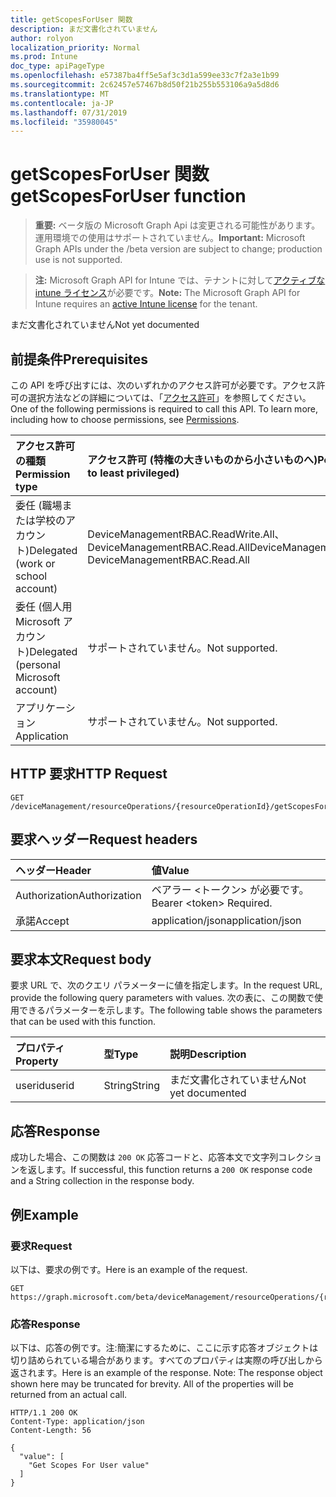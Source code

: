 ```yaml
---
title: getScopesForUser 関数
description: まだ文書化されていません
author: rolyon
localization_priority: Normal
ms.prod: Intune
doc_type: apiPageType
ms.openlocfilehash: e57387ba4ff5e5af3c3d1a599ee33c7f2a3e1b99
ms.sourcegitcommit: 2c62457e57467b8d50f21b255b553106a9a5d8d6
ms.translationtype: MT
ms.contentlocale: ja-JP
ms.lasthandoff: 07/31/2019
ms.locfileid: "35980045"
---
```

# <a name="getscopesforuser-function"></a><span data-ttu-id="cbb99-103">getScopesForUser 関数</span><span class="sxs-lookup"><span data-stu-id="cbb99-103">getScopesForUser function</span></span>

> <span data-ttu-id="cbb99-104">**重要:** ベータ版の Microsoft Graph Api は変更される可能性があります。運用環境での使用はサポートされていません。</span><span class="sxs-lookup"><span data-stu-id="cbb99-104">**Important:** Microsoft Graph APIs under the /beta version are subject to change; production use is not supported.</span></span>

> <span data-ttu-id="cbb99-105">**注:** Microsoft Graph API for Intune では、テナントに対して[アクティブな intune ライセンス](https://go.microsoft.com/fwlink/?linkid=839381)が必要です。</span><span class="sxs-lookup"><span data-stu-id="cbb99-105">**Note:** The Microsoft Graph API for Intune requires an [active Intune license](https://go.microsoft.com/fwlink/?linkid=839381) for the tenant.</span></span>

<span data-ttu-id="cbb99-106">まだ文書化されていません</span><span class="sxs-lookup"><span data-stu-id="cbb99-106">Not yet documented</span></span>

## <a name="prerequisites"></a><span data-ttu-id="cbb99-107">前提条件</span><span class="sxs-lookup"><span data-stu-id="cbb99-107">Prerequisites</span></span>
<span data-ttu-id="cbb99-p101">この API を呼び出すには、次のいずれかのアクセス許可が必要です。アクセス許可の選択方法などの詳細については、「[アクセス許可](/graph/permissions-reference)」を参照してください。</span><span class="sxs-lookup"><span data-stu-id="cbb99-p101">One of the following permissions is required to call this API. To learn more, including how to choose permissions, see [Permissions](/graph/permissions-reference).</span></span>

|<span data-ttu-id="cbb99-110">アクセス許可の種類</span><span class="sxs-lookup"><span data-stu-id="cbb99-110">Permission type</span></span>|<span data-ttu-id="cbb99-111">アクセス許可 (特権の大きいものから小さいものへ)</span><span class="sxs-lookup"><span data-stu-id="cbb99-111">Permissions (from most to least privileged)</span></span>|
|:---|:---|
|<span data-ttu-id="cbb99-112">委任 (職場または学校のアカウント)</span><span class="sxs-lookup"><span data-stu-id="cbb99-112">Delegated (work or school account)</span></span>|<span data-ttu-id="cbb99-113">DeviceManagementRBAC.ReadWrite.All、DeviceManagementRBAC.Read.All</span><span class="sxs-lookup"><span data-stu-id="cbb99-113">DeviceManagementRBAC.ReadWrite.All, DeviceManagementRBAC.Read.All</span></span>|
|<span data-ttu-id="cbb99-114">委任 (個人用 Microsoft アカウント)</span><span class="sxs-lookup"><span data-stu-id="cbb99-114">Delegated (personal Microsoft account)</span></span>|<span data-ttu-id="cbb99-115">サポートされていません。</span><span class="sxs-lookup"><span data-stu-id="cbb99-115">Not supported.</span></span>|
|<span data-ttu-id="cbb99-116">アプリケーション</span><span class="sxs-lookup"><span data-stu-id="cbb99-116">Application</span></span>|<span data-ttu-id="cbb99-117">サポートされていません。</span><span class="sxs-lookup"><span data-stu-id="cbb99-117">Not supported.</span></span>|

## <a name="http-request"></a><span data-ttu-id="cbb99-118">HTTP 要求</span><span class="sxs-lookup"><span data-stu-id="cbb99-118">HTTP Request</span></span>
<!-- {
  "blockType": "ignored"
}
-->
``` http
GET /deviceManagement/resourceOperations/{resourceOperationId}/getScopesForUser
```

## <a name="request-headers"></a><span data-ttu-id="cbb99-119">要求ヘッダー</span><span class="sxs-lookup"><span data-stu-id="cbb99-119">Request headers</span></span>
|<span data-ttu-id="cbb99-120">ヘッダー</span><span class="sxs-lookup"><span data-stu-id="cbb99-120">Header</span></span>|<span data-ttu-id="cbb99-121">値</span><span class="sxs-lookup"><span data-stu-id="cbb99-121">Value</span></span>|
|:---|:---|
|<span data-ttu-id="cbb99-122">Authorization</span><span class="sxs-lookup"><span data-stu-id="cbb99-122">Authorization</span></span>|<span data-ttu-id="cbb99-123">ベアラー &lt;トークン&gt; が必要です。</span><span class="sxs-lookup"><span data-stu-id="cbb99-123">Bearer &lt;token&gt; Required.</span></span>|
|<span data-ttu-id="cbb99-124">承諾</span><span class="sxs-lookup"><span data-stu-id="cbb99-124">Accept</span></span>|<span data-ttu-id="cbb99-125">application/json</span><span class="sxs-lookup"><span data-stu-id="cbb99-125">application/json</span></span>|

## <a name="request-body"></a><span data-ttu-id="cbb99-126">要求本文</span><span class="sxs-lookup"><span data-stu-id="cbb99-126">Request body</span></span>
<span data-ttu-id="cbb99-127">要求 URL で、次のクエリ パラメーターに値を指定します。</span><span class="sxs-lookup"><span data-stu-id="cbb99-127">In the request URL, provide the following query parameters with values.</span></span>
<span data-ttu-id="cbb99-128">次の表に、この関数で使用できるパラメーターを示します。</span><span class="sxs-lookup"><span data-stu-id="cbb99-128">The following table shows the parameters that can be used with this function.</span></span>

|<span data-ttu-id="cbb99-129">プロパティ</span><span class="sxs-lookup"><span data-stu-id="cbb99-129">Property</span></span>|<span data-ttu-id="cbb99-130">型</span><span class="sxs-lookup"><span data-stu-id="cbb99-130">Type</span></span>|<span data-ttu-id="cbb99-131">説明</span><span class="sxs-lookup"><span data-stu-id="cbb99-131">Description</span></span>|
|:---|:---|:---|
|<span data-ttu-id="cbb99-132">userid</span><span class="sxs-lookup"><span data-stu-id="cbb99-132">userid</span></span>|<span data-ttu-id="cbb99-133">String</span><span class="sxs-lookup"><span data-stu-id="cbb99-133">String</span></span>|<span data-ttu-id="cbb99-134">まだ文書化されていません</span><span class="sxs-lookup"><span data-stu-id="cbb99-134">Not yet documented</span></span>|



## <a name="response"></a><span data-ttu-id="cbb99-135">応答</span><span class="sxs-lookup"><span data-stu-id="cbb99-135">Response</span></span>
<span data-ttu-id="cbb99-136">成功した場合、この関数は `200 OK` 応答コードと、応答本文で文字列コレクションを返します。</span><span class="sxs-lookup"><span data-stu-id="cbb99-136">If successful, this function returns a `200 OK` response code and a String collection in the response body.</span></span>

## <a name="example"></a><span data-ttu-id="cbb99-137">例</span><span class="sxs-lookup"><span data-stu-id="cbb99-137">Example</span></span>

### <a name="request"></a><span data-ttu-id="cbb99-138">要求</span><span class="sxs-lookup"><span data-stu-id="cbb99-138">Request</span></span>
<span data-ttu-id="cbb99-139">以下は、要求の例です。</span><span class="sxs-lookup"><span data-stu-id="cbb99-139">Here is an example of the request.</span></span>
``` http
GET https://graph.microsoft.com/beta/deviceManagement/resourceOperations/{resourceOperationId}/getScopesForUser(userid='parameterValue')
```

### <a name="response"></a><span data-ttu-id="cbb99-140">応答</span><span class="sxs-lookup"><span data-stu-id="cbb99-140">Response</span></span>
<span data-ttu-id="cbb99-p103">以下は、応答の例です。注:簡潔にするために、ここに示す応答オブジェクトは切り詰められている場合があります。すべてのプロパティは実際の呼び出しから返されます。</span><span class="sxs-lookup"><span data-stu-id="cbb99-p103">Here is an example of the response. Note: The response object shown here may be truncated for brevity. All of the properties will be returned from an actual call.</span></span>
``` http
HTTP/1.1 200 OK
Content-Type: application/json
Content-Length: 56

{
  "value": [
    "Get Scopes For User value"
  ]
}
```





